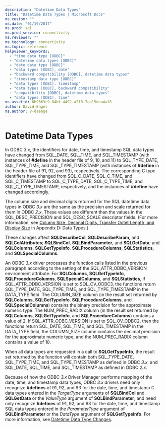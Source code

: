 ```yaml
---
description: "Datetime Data Types"
title: "Datetime Data Types | Microsoft Docs"
ms.custom: ""
ms.date: "01/19/2017"
ms.prod: sql
ms.prod_service: connectivity
ms.reviewer: ""
ms.technology: connectivity
ms.topic: reference
helpviewer_keywords: 
  - "time data type [ODBC]"
  - "datetime data types [ODBC]"
  - "date data type [ODBC]"
  - "data types [ODBC], date"
  - "backward compatibility [ODBC], datetime data types"
  - "timestamp data type [ODBC]"
  - "data types [ODBC], timestamp"
  - "data types [ODBC], backward compatibility"
  - "compatibility [ODBC], datetime data types"
  - "data types [ODBC], time"
ms.assetid: 6b9363c9-04bf-4492-a210-7aa15dea4af8
author: David-Engel
ms.author: v-daenge
---
```

# Datetime Data Types
In ODBC *3.x*, the identifiers for date, time, and timestamp SQL data types have changed from SQL_DATE, SQL_TIME, and SQL_TIMESTAMP (with instances of **#define** in the header file of 9, 10, and 11) to SQL_TYPE_DATE, SQL_TYPE_TIME, and SQL_TYPE_TIMESTAMP (with instances of **#define** in the header file of 91, 92, and 93), respectively. The corresponding C type identifiers have changed from SQL_C_DATE, SQL_C_TIME, and SQL_C_TIMESTAMP to SQL_C_TYPE_DATE, SQL_C_TYPE_TIME, and SQL_C_TYPE_TIMESTAMP, respectively, and the instances of **#define** have changed accordingly.  
  
 The column size and decimal digits returned for the SQL datetime data types in ODBC *3.x* are the same as the precision and scale returned for them in ODBC *2.x*. These values are different than the values in the SQL_DESC_PRECISION and SQL_DESC_SCALE descriptor fields. (For more information, see [Column Size, Decimal Digits, Transfer Octet Length, and Display Size](../../../odbc/reference/appendixes/column-size-decimal-digits-transfer-octet-length-and-display-size.md) in Appendix D: Data Types.)  
  
 These changes affect **SQLDescribeCol**, **SQLDescribeParam**, and **SQLColAttributes**; **SQLBindCol**, **SQLBindParameter**, and **SQLGetData**; and **SQLColumns**, **SQLGetTypeInfo**, **SQLProcedureColumns**, **SQLStatistics**, and **SQLSpecialColumns**.  
  
 An ODBC *3.x* driver processes the function calls listed in the previous paragraph according to the setting of the SQL_ATTR_ODBC_VERSION environment attribute. For **SQLColumns**, **SQLGetTypeInfo**, **SQLProcedureColumns**, **SQLSpecialColumns**, and **SQLStatistics**, if SQL_ATTR_ODBC_VERSION is set to SQL_OV_ODBC3, the functions return SQL_TYPE_DATE, SQL_TYPE_TIME, and SQL_TYPE_TIMESTAMP in the DATA_TYPE field. The COLUMN_SIZE column (in the result set returned by **SQLColumns**, **SQLGetTypeInfo**, **SQLProcedureColumns**, and **SQLSpecialColumns**) contains the binary precision for the approximate numeric type. The NUM_PREC_RADIX column (in the result set returned by **SQLColumns**, **SQLGetTypeInfo**, and **SQLProcedureColumns**) contains a value of 2. If SQL_ATTR_ODBC_VERSION is set to SQL_OV_ODBC2, then the functions return SQL_DATE, SQL_TIME, and SQL_TIMESTAMP in the DATA_TYPE field, the COLUMN_SIZE column contains the decimal precision for the approximate numeric type, and the NUM_PREC_RADIX column contains a value of 10.  
  
 When all data types are requested in a call to **SQLGetTypeInfo**, the result set returned by the function will contain both SQL_TYPE_DATE, SQL_TYPE_TIME, and SQL_TYPE_TIMESTAMP as defined in ODBC *3.x*, and SQL_DATE, SQL_TIME, and SQL_TIMESTAMP as defined in ODBC *2.x*.  
  
 Because of how the ODBC *3.x* Driver Manager performs mapping of the date, time, and timestamp data types, ODBC *3.x* drivers need only recognize **#defines** of 91, 92, and 93 for the date, time, and timestamp C data types entered in the *TargetType* arguments of **SQLBindCol** and **SQLGetData** or the *ValueType* argument of **SQLBindParameter**, and need only recognize **#defines** of 91, 92, and 93 for the date, time, and timestamp SQL data types entered in the *ParameterType* argument of **SQLBindParameter** or the *DataType* argument of **SQLGetTypeInfo**. For more information, see [Datetime Data Type Changes](../../../odbc/reference/develop-app/datetime-data-type-changes.md).

